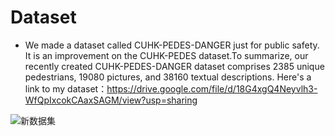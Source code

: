 # Dataset
- We made a dataset called CUHK-PEDES-DANGER just for public safety. It is an improvement on the CUHK-PEDES dataset.To summarize, our recently created CUHK-PEDES-DANGER dataset comprises 2385 unique pedestrians, 19080 pictures, and 38160 textual descriptions. Here's a link to my dataset：https://drive.google.com/file/d/18G4xgQ4Neyvlh3-WfQpIxcokCAaxSAGM/view?usp=sharing
  
![新数据集](https://github.com/Zfofo/TIDCB/assets/114211430/a79060fa-a0df-445c-9fa8-68f002d0e3b7)



